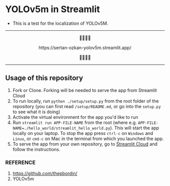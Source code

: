 # YOLOv5m in Streamlit

* This is a test for the localization of YOLOv5M.


---

<p align="center"> 🧩🧩🧩🧩 </p>
<p align="center"> https://sertan-ozkan-yolov5m.streamlit.app/ </p>
<p align="center"> 🧩🧩🧩🧩 </p>

---

## Usage of this repository

1. Fork or Clone. Forking will be needed to serve the app from Streamlit Cloud
2. To run locally, run `python ./setup/setup.py` from the root folder of the repository (you can first read `/setup/README.md`, or go into the `setup.py` to see what it is doing)
3. Activate the virtual environment for the app you'd like to run
4. Run `streamlit run APP-FILE-NAME` from the root (where e.g. `APP-FILE-NAME=./hello_world/streamlit_hello_world.py`). This will start the app locally on your laptop. To stop the app press `ctrl-c` on `Windows` and `Linux`, or `cmd-c` on Mac in the terminal from which you launched the app. 
5. To serve the app from your own repository, go to [Streamlit Cloud](https://streamlit.io/cloud) and follow the instructions.

### REFERENCE
1) https://github.com/thepbordin/
2) YOLOv5m
